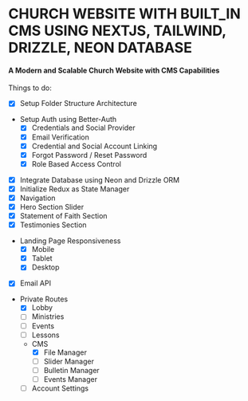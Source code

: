 # CHURCH WEBSITE WITH BUILT_IN CMS USING NEXTJS, TAILWIND, DRIZZLE, NEON DATABASE

#### A Modern and Scalable Church Website with CMS Capabilities

Things to do:

- [x] Setup Folder Structure Architecture
- Setup Auth using Better-Auth
  - [x] Credentials and Social Provider
  - [x] Email Verification
  - [x] Credential and Social Account Linking
  - [x] Forgot Password / Reset Password
  - [x] Role Based Access Control
- [x] Integrate Database using Neon and Drizzle ORM
- [x] Initialize Redux as State Manager
- [x] Navigation
- [x] Hero Section Slider
- [x] Statement of Faith Section
- [x] Testimonies Section
- Landing Page Responsiveness
  - [x] Mobile
  - [x] Tablet
  - [x] Desktop
- [x] Email API
- Private Routes
  - [x] Lobby
  - [ ] Ministries
  - [ ] Events
  - [ ] Lessons
  - CMS
    - [x] File Manager
    - [ ] Slider Manager
    - [ ] Bulletin Manager
    - [ ] Events Manager
  - [ ] Account Settings
